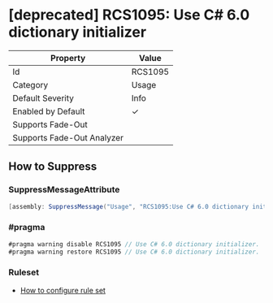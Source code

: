 # \[deprecated\] RCS1095: Use C\# 6\.0 dictionary initializer

| Property | Value |
| -------- | ----- |
| Id | RCS1095 |
| Category | Usage |
| Default Severity | Info |
| Enabled by Default | &#x2713; |
| Supports Fade\-Out |  |
| Supports Fade\-Out Analyzer |  |

## How to Suppress

### SuppressMessageAttribute

```csharp
[assembly: SuppressMessage("Usage", "RCS1095:Use C# 6.0 dictionary initializer.", Justification = "<Pending>")]
```

### \#pragma

```csharp
#pragma warning disable RCS1095 // Use C# 6.0 dictionary initializer.
#pragma warning restore RCS1095 // Use C# 6.0 dictionary initializer.
```

### Ruleset

* [How to configure rule set](../HowToConfigureAnalyzers.md)
